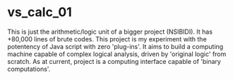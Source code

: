 # vs_calc_01
This is just the arithmetic/logic unit of a bigger project (NSIBIDI). It has +80,000 lines of brute codes.
This project is my experiment with the potentency of Java script with zero 'plug-ins'.
It aims to build a computing machine capable of complex logical analysis, driven by 'original logic' from scratch.
As at current, project is a computing interface capable of 'binary computations'.
